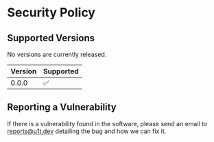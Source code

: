 # Security Policy

## Supported Versions

No versions are currently released.

| Version | Supported          |
| ------- | ------------------ |
| 0.0.0   | :white_check_mark: |

## Reporting a Vulnerability

If there is a vulnerability found in the software, please send an email to <reports@u1t.dev> detailing the bug and how we can fix it.
